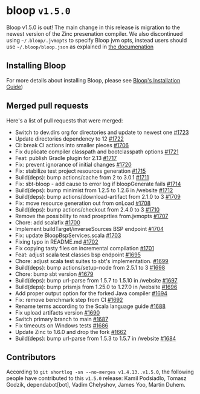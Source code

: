 # bloop `v1.5.0`

Bloop v1.5.0 is out! The main change in this release is migration to the newest
version of the Zinc presenation compiler. We also discontinued using
`~/.bloop/.jvmopts` to specify Bloop jvm opts, instead users should use
`~/.bloop/bloop.json` as explained in
[the documenation](https://scalacenter.github.io/bloop/docs/server-reference#global-settings-for-the-server)

## Installing Bloop

For more details about installing Bloop, please see
[Bloop's Installation Guide](https://scalacenter.github.io/bloop/setup))

## Merged pull requests

Here's a list of pull requests that were merged:

- Switch to dev.dirs org for directories and update to newest one [#1723]
- Update directories dependency to 12 [#1722]
- Ci: break CI actions into smaller pieces [#1706]
- Fix duplicate compiler classpath and bootclasspath options [#1721]
- Feat: publish Gradle plugin for 2.13 [#1717]
- Fix: prevent ignorance of initial changes [#1720]
- Fix: stabilize test project resources generation [#1715]
- Build(deps): bump actions/cache from 2 to 3.0.1 [#1711]
- Fix: sbt-bloop - add cause to error log if bloopGenerate fails [#1714]
- Build(deps): bump minimist from 1.2.5 to 1.2.6 in /website [#1712]
- Build(deps): bump actions/download-artifact from 2.1.0 to 3 [#1709]
- Fix: move resource generation out from onLoad [#1708]
- Build(deps): bump actions/checkout from 2.4.0 to 3 [#1710]
- Remove the possibility to read proeprties from.jvmopts [#1707]
- Chore: add scalafix [#1700]
- Implement buildTarget/inverseSources BSP endpoint [#1704]
- Fix: update BloopBspServices.scala [#1703]
- Fixing typo in README.md [#1702]
- Fix copying tasty files on incremental compilation [#1701]
- Feat: adjust scala test classes bsp endpoint [#1695]
- Chore: adjust scala test suites to sbt's implementation. [#1699]
- Build(deps): bump actions/setup-node from 2.5.1 to 3 [#1698]
- Chore: bump sbt version [#1679]
- Build(deps): bump url-parse from 1.5.7 to 1.5.10 in /website [#1697]
- Build(deps): bump prismjs from 1.25.0 to 1.27.0 in /website [#1696]
- Add proper output option for the forked Java compiler [#1694]
- Fix: remove benchmark step from CI [#1692]
- Rename terms according to the Scala language guide [#1688]
- Fix upload artifacts version [#1690]
- Switch primary branch to main [#1687]
- Fix timeouts on Windows tests [#1686]
- Update Zinc to 1.6.0 and drop the fork [#1662]
- Build(deps): bump url-parse from 1.5.3 to 1.5.7 in /website [#1684]

[#1723]: https://github.com/scalacenter/bloop/pull/1723
[#1722]: https://github.com/scalacenter/bloop/pull/1722
[#1706]: https://github.com/scalacenter/bloop/pull/1706
[#1721]: https://github.com/scalacenter/bloop/pull/1721
[#1717]: https://github.com/scalacenter/bloop/pull/1717
[#1720]: https://github.com/scalacenter/bloop/pull/1720
[#1715]: https://github.com/scalacenter/bloop/pull/1715
[#1711]: https://github.com/scalacenter/bloop/pull/1711
[#1714]: https://github.com/scalacenter/bloop/pull/1714
[#1712]: https://github.com/scalacenter/bloop/pull/1712
[#1709]: https://github.com/scalacenter/bloop/pull/1709
[#1708]: https://github.com/scalacenter/bloop/pull/1708
[#1710]: https://github.com/scalacenter/bloop/pull/1710
[#1707]: https://github.com/scalacenter/bloop/pull/1707
[#1700]: https://github.com/scalacenter/bloop/pull/1700
[#1704]: https://github.com/scalacenter/bloop/pull/1704
[#1703]: https://github.com/scalacenter/bloop/pull/1703
[#1702]: https://github.com/scalacenter/bloop/pull/1702
[#1701]: https://github.com/scalacenter/bloop/pull/1701
[#1695]: https://github.com/scalacenter/bloop/pull/1695
[#1699]: https://github.com/scalacenter/bloop/pull/1699
[#1698]: https://github.com/scalacenter/bloop/pull/1698
[#1679]: https://github.com/scalacenter/bloop/pull/1679
[#1697]: https://github.com/scalacenter/bloop/pull/1697
[#1696]: https://github.com/scalacenter/bloop/pull/1696
[#1694]: https://github.com/scalacenter/bloop/pull/1694
[#1692]: https://github.com/scalacenter/bloop/pull/1692
[#1688]: https://github.com/scalacenter/bloop/pull/1688
[#1690]: https://github.com/scalacenter/bloop/pull/1690
[#1687]: https://github.com/scalacenter/bloop/pull/1687
[#1686]: https://github.com/scalacenter/bloop/pull/1686
[#1662]: https://github.com/scalacenter/bloop/pull/1662
[#1684]: https://github.com/scalacenter/bloop/pull/1684

## Contributors

According to `git shortlog -sn --no-merges v1.4.13..v1.5.0`, the following
people have contributed to this `v1.5.0` release: Kamil Podsiadlo, Tomasz
Godzik, dependabot[bot], Vadim Chelyshov, James Yoo, Martin
Duhem.
